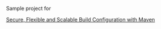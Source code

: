 Sample project for

[Secure, Flexible and Scalable Build Configuration with Maven](https://www.megadix.it/blog/maven-flexiconf/)
